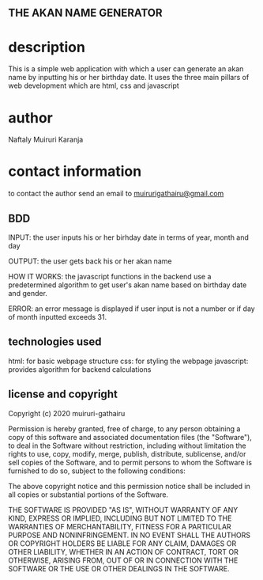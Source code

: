 ## THE AKAN NAME GENERATOR

# description
This is a simple web application with which a user can generate an akan name by inputting his or her birthday date. It uses the three main pillars of web development which are html, css and javascript

# author
Naftaly Muiruri Karanja

# contact information
to contact the author send an email to muirurigathairu@gmail.com

## BDD
INPUT: the user inputs his or her birhday date in terms of year, month and day

OUTPUT: the user gets back his or her akan name

HOW IT WORKS: the javascript functions in the backend use a predetermined algorithm to get user's akan name based on birthday date and gender.

ERROR: an error message is displayed if user input is not a number or if day of month inputted exceeds 31.

## technologies used
html: for basic webpage structure
css: for styling the webpage
javascript: provides algorithm for backend calculations

## license and copyright
Copyright (c) 2020 muiruri-gathairu

Permission is hereby granted, free of charge, to any person obtaining a copy of this software and associated documentation files (the "Software"), to deal in the Software without restriction, including without limitation the rights to use, copy, modify, merge, publish, distribute, sublicense, and/or sell copies of the Software, and to permit persons to whom the Software is furnished to do so, subject to the following conditions:

The above copyright notice and this permission notice shall be included in all copies or substantial portions of the Software.

THE SOFTWARE IS PROVIDED "AS IS", WITHOUT WARRANTY OF ANY KIND, EXPRESS OR IMPLIED, INCLUDING BUT NOT LIMITED TO THE WARRANTIES OF MERCHANTABILITY, FITNESS FOR A PARTICULAR PURPOSE AND NONINFRINGEMENT. IN NO EVENT SHALL THE AUTHORS OR COPYRIGHT HOLDERS BE LIABLE FOR ANY CLAIM, DAMAGES OR OTHER LIABILITY, WHETHER IN AN ACTION OF CONTRACT, TORT OR OTHERWISE, ARISING FROM, OUT OF OR IN CONNECTION WITH THE SOFTWARE OR THE USE OR OTHER DEALINGS IN THE SOFTWARE.


